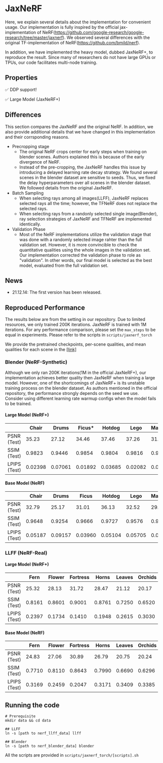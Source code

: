 # JaxNeRF

Here, we explain several details about the implementation for convenient usage. Our implementation is fully inspired by the official jax-implementation of NeRF(https://github.com/google-research/google-research/tree/master/jaxnerf). We observed several differences with the original TF-implementation of NeRF(https://github.com/bmild/nerf). 

In addition, we have implemented the heavy model, dubbed JaxNeRF+, to reproduce the result. Since many of researchers do not have large GPUs or TPUs, our code facilitates multi-node training. 

## Properties

:white_check_mark: DDP support!

:white_check_mark: Large Model (JaxNeRF+)

## Differences
This section compares the JaxNeRF and the original NeRF. In addition, we also provide additional details that we have changed in this implementation and their corrsponding reasons.

- Precropping stage
    - The original NeRF crops center for early steps when training on blender scenes. Authors explained this is because of the early divergence of NeRF. 
    - Instead of the pre-cropping, the JaxNeRF handles this issue by introducing a delayed learning rate decay strategy. We found several scenes in the blender dataset are sensitive to seeds. Thus, we fixed the delay hyperparameters over all scenes in the blender dataset. We followed details from the original JaxNeRF.
- Batch Sampling
    - When selecting rays among all images(LLFF), JaxNeRF replaces selected rays all the time; however, the TFNeRF does not replace the selected rays. 
    - When selecting rays from a randonly selected single image(Blender), ray selection strategies of JaxNeRF and TFNeRF are implemented identically.
- Validation Phase
    - Most of the NeRF implementations utilize the validation stage that was done with a randomly selected image rahter than the full validation set. 
    However, it is more convincible to check the quantitative qualities using the whole images in the validation set. 
    Our implementation corrected the validation phase to role as "validation". In other words, our final model is selected as the best model, evaluated from 
    the full validation set.

## News

- 21.12.14: The first version has been released. 

## Reproduced Performance

The results below are from the setting in our repository. Due to limited resources, we only trained 200K iterations. JaxNeRF is trained with 1M iterations. 
For any performance comparison, please set the `max_steps` to be equal in experiments. Please refer to the scripts in `scripts/jaxnerf_torch`

We provide the pretrained checkpoints, per-scene qualities, and mean qualities for each scene in the [[link]](https://drive.google.com/file/d/1bBDwLyxQBe4JE_0zsYxtb_3sXnpkGxM7/view?usp=sharing) 

### Blender (NeRF-Synthetic)

Although we only ran 200K iterations(1M in the official JaxNeRF+), our implementation achieves better quality then JaxNeRF when training a large model. 
However, one of the shortcomings of JaxNeRF+ is its unstable training process on the blender dataset. As authors mentioned in the official repository, 
the performance strongly depends on the seed we use. Consider using different learning rate warmup configs when the model fails to be trained. 

#### Large Model (NeRF+)
| | Chair | Drums | Ficus* | Hotdog | Lego | Materials | Mic* | Ship |
|--- |---|---|---|---|---|---|---|---|
| PSNR (Test) | 35.23 | 27.12 | 34.46 | 37.46 | 37.26 | 31.08 | 35.64 | 31.88 |
| SSIM (Test) | 0.9823 | 0.9446 | 0.9854 | 0.9804 | 0.9816 | 0.9623 | 0. | 0.8743 |
| LPIPS (Test) | 0.02398 | 0.07061 | 0.01892 | 0.03685 | 0.02082 | 0.05041 | 0.01407 | 0.1762 |

#### Base Model (NeRF)
| | Chair | Drums | Ficus | Hotdog | Lego | Materials | Mic | Ship |
|--- |---|---|---|---|---|---|---|---|
| PSNR (Test) | 32.79 | 25.17 | 31.01 | 36.13 | 32.52 | 29.42 | 33.01 | 28.43 |
| SSIM (Test) | 0.9648 | 0.9254 | 0.9666 | 0.9727 | 0.9576 | 0.9477 | 0.9796 | 0.8509 |
| LPIPS (Test) | 0.05187 | 0.09157 | 0.03960 | 0.05104 | 0.05705 | 0.06397 | 0.02682 | 0.2053 |

### LLFF (NeRF-Real)

#### Large Model (NeRF+)
| | Fern | Flower | Fortress | Horns | Leaves | Orchids | Room | Trex |
|--- |---|---|---|---|---|---|---|---|
| PSNR (Test) | 25.32 | 28.13 | 31.72 | 28.47 | 21.12 | 20.17 | 33.46 | 27.51 |
| SSIM (Test) | 0.8161 | 0.8601 | 0.9001 | 0.8761 | 0.7250 | 0.6520 | 0.9594 | 0.9126 |
| LPIPS (Test) | 0.2397 | 0.1734 | 0.1410 | 0.1948 | 0.2615 | 0.3030 | 0.1418 | 0.2044 |

#### Base Model (NeRF)
| | Fern | Flower | Fortress | Horns | Leaves | Orchids | Room | Trex |
|--- |---|---|---|---|---|---|---|---|
| PSNR (Test) | 24.83 | 27.06 | 30.89 | 26.79 | 20.75 | 20.24 | 31.94 | 26.08 |
| SSIM (Test) | 0.7710 | 0.8110 | 0.8643 | 0.7990 | 0.6690 | 0.6296 | 0.9436 | 0.8614 |
| LPIPS (Test) | 0.3169 | 0.2459 | 0.2047 | 0.3171 | 0.3409 | 0.3385 | 0.1937 | 0.2804 |


## Running the code
```
# Prerequisite
mkdir data && cd data

## LLFF
ln -s [path to nerf_llff_data] llff

## Blender
ln -s [path to nerf_blender_data] blender
```

All the scripts are provided in `scripts/jaxnerf_torch/[scripts].sh`